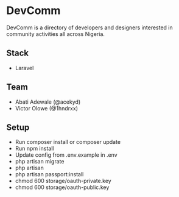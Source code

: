 # DevComm

DevComm is a directory of developers and designers interested in community activities all across Nigeria.

## Stack
- Laravel


## Team

- Abati Adewale (@acekyd)
- Victor Olowe (@1hndrxx)

## Setup

- Run composer install or composer update
- Run npm install
- Update config from .env.example in .env
- php artisan migrate
- php artisan
- php artisan passport:install
- chmod 600 storage/oauth-private.key
- chmod 600 storage/oauth-public.key

